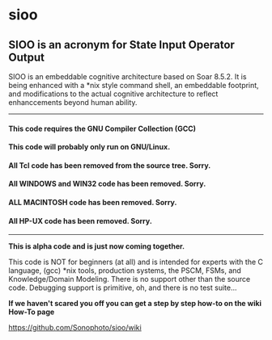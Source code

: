 # sioo

## SIOO is an acronym for State Input Operator Output

SIOO is an embeddable cognitive architecture based on Soar 8.5.2. It is being enhanced with a *nix style command shell, an embeddable footprint, and modifications to the actual cognitive architecture to reflect enhanccements beyond human ability.

***

#### This code requires the GNU Compiler Collection (GCC)
#### This code will probably only run on GNU/Linux.
#### All Tcl code has been removed from the source tree. Sorry.
#### All WINDOWS and WIN32 code has been removed. Sorry.
#### ALL MACINTOSH code has been removed. Sorry.
#### All HP-UX code has been removed. Sorry.

***

**This is alpha code and is just now coming together.**

This code is NOT for beginners (at all) and is intended for experts with the C language, (gcc) *nix tools, production systems, the PSCM, FSMs, and Knowledge/Domain Modeling. There is no support other than the source code. Debugging support is primitive, oh, and there is no test suite...

**If we haven't scared you off you can get a step by step how-to on the wiki How-To page**

https://github.com/Sonophoto/sioo/wiki

